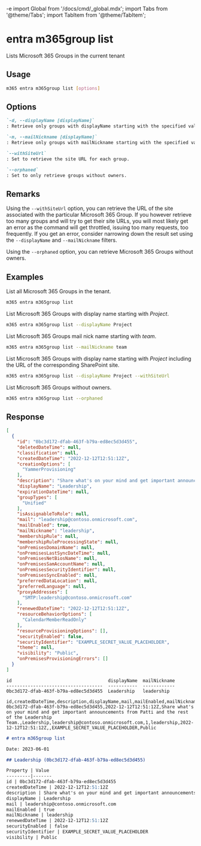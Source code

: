 -e <!-- DISCLAIMER: All secrets, passwords, and sensitive values in this document are examples only and not real credentials. -->
import Global from '/docs/cmd/_global.mdx';
import Tabs from '@theme/Tabs';
import TabItem from '@theme/TabItem';

# entra m365group list

Lists Microsoft 365 Groups in the current tenant

## Usage

```sh
m365 entra m365group list [options]
```

## Options

```md definition-list
`-d, --displayName [displayName]`
: Retrieve only groups with displayName starting with the specified value.

`-m, --mailNickname [displayName]`
: Retrieve only groups with mailNickname starting with the specified value.

`--withSiteUrl`
: Set to retrieve the site URL for each group.

`--orphaned`
: Set to only retrieve groups without owners.
```

<Global />

## Remarks

Using the `--withSiteUrl` option, you can retrieve the URL of the site associated with the particular Microsoft 365 Group. If you however retrieve too many groups and will try to get their site URLs, you will most likely get an error as the command will get throttled, issuing too many requests, too frequently. If you get an error, consider narrowing down the result set using the `--displayName` and `--mailNickname` filters.

Using the `--orphaned` option, you can retrieve Microsoft 365 Groups without owners.

## Examples

List all Microsoft 365 Groups in the tenant.

```sh
m365 entra m365group list
```

List Microsoft 365 Groups with display name starting with _Project_.

```sh
m365 entra m365group list --displayName Project
```

List Microsoft 365 Groups mail nick name starting with _team_.

```sh
m365 entra m365group list --mailNickname team
```

List Microsoft 365 Groups with display name starting with _Project_ including the URL of the corresponding SharePoint site.

```sh
m365 entra m365group list --displayName Project --withSiteUrl
```

List Microsoft 365 Groups without owners.

```sh
m365 entra m365group list --orphaned
```

## Response

<Tabs>
  <TabItem value="JSON">

  ```json
  [
    {
      "id": "0bc3d172-dfab-463f-b79a-ed8ec5d3d455",
      "deletedDateTime": null,
      "classification": null,
      "createdDateTime": "2022-12-12T12:51:12Z",
      "creationOptions": [
        "YammerProvisioning"
      ],
      "description": "Share what's on your mind and get important announcements from Patti and the rest of the Leadership Team.",
      "displayName": "Leadership",
      "expirationDateTime": null,
      "groupTypes": [
        "Unified"
      ],
      "isAssignableToRole": null,
      "mail": "leadership@contoso.onmicrosoft.com",
      "mailEnabled": true,
      "mailNickname": "leadership",
      "membershipRule": null,
      "membershipRuleProcessingState": null,
      "onPremisesDomainName": null,
      "onPremisesLastSyncDateTime": null,
      "onPremisesNetBiosName": null,
      "onPremisesSamAccountName": null,
      "onPremisesSecurityIdentifier": null,
      "onPremisesSyncEnabled": null,
      "preferredDataLocation": null,
      "preferredLanguage": null,
      "proxyAddresses": [
        "SMTP:leadership@contoso.onmicrosoft.com"
      ],
      "renewedDateTime": "2022-12-12T12:51:12Z",
      "resourceBehaviorOptions": [
        "CalendarMemberReadOnly"
      ],
      "resourceProvisioningOptions": [],
      "securityEnabled": false,
      "securityIdentifier": "EXAMPLE_SECRET_VALUE_PLACEHOLDER",
      "theme": null,
      "visibility": "Public",
      "onPremisesProvisioningErrors": []
    }
  ]
  ```

  </TabItem>
  <TabItem value="Text">

  ```text
  id                                    displayName  mailNickname
  ------------------------------------  -----------  ------------
  0bc3d172-dfab-463f-b79a-ed8ec5d3d455  Leadership   leadership  
  ```

  </TabItem>
  <TabItem value="CSV">

  ```csv
  id,createdDateTime,description,displayName,mail,mailEnabled,mailNickname,renewedDateTime,securityEnabled,securityIdentifier,visibility
  0bc3d172-dfab-463f-b79a-ed8ec5d3d455,2022-12-12T12:51:12Z,Share what's on your mind and get important announcements from Patti and the rest of the Leadership Team.,Leadership,leadership@contoso.onmicrosoft.com,1,leadership,2022-12-12T12:51:12Z,,EXAMPLE_SECRET_VALUE_PLACEHOLDER,Public
  ```

  </TabItem>
  <TabItem value="Markdown">

  ```md
  # entra m365group list

  Date: 2023-06-01

  ## Leadership (0bc3d172-dfab-463f-b79a-ed8ec5d3d455)

  Property | Value
  ---------|-------
  id | 0bc3d172-dfab-463f-b79a-ed8ec5d3d455
  createdDateTime | 2022-12-12T12:51:12Z
  description | Share what's on your mind and get important announcements from Patti and the rest of the Leadership Team.
  displayName | Leadership
  mail | leadership@contoso.onmicrosoft.com
  mailEnabled | true
  mailNickname | leadership
  renewedDateTime | 2022-12-12T12:51:12Z
  securityEnabled | false
  securityIdentifier | EXAMPLE_SECRET_VALUE_PLACEHOLDER
  visibility | Public
  ```

  </TabItem>
</Tabs>
